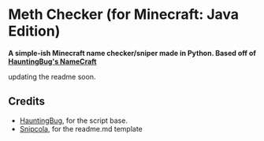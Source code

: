 # Meth Checker (for Minecraft: Java Edition)
**A simple-ish Minecraft name checker/sniper made in Python. Based off of [HauntingBug's NameCraft](https://github.com/HauntingBug/NameCraft)**

updating the readme soon.


## Credits

- [HauntingBug](https://github.com/HauntingBug), for the script base.
- [Snipcola](https://github.com/snipcola), for the readme.md template

